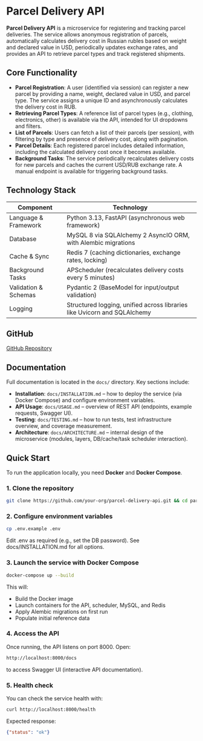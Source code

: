# Parcel Delivery API

**Parcel Delivery API** is a microservice for registering and tracking parcel deliveries. The service allows anonymous registration of parcels, automatically calculates delivery cost in Russian rubles based on weight and declared value in USD, periodically updates exchange rates, and provides an API to retrieve parcel types and track registered shipments.

## Core Functionality

- **Parcel Registration**: A user (identified via session) can register a new parcel by providing a name, weight, declared value in USD, and parcel type. The service assigns a unique ID and asynchronously calculates the delivery cost in RUB.
- **Retrieving Parcel Types**: A reference list of parcel types (e.g., clothing, electronics, other) is available via the API, intended for UI dropdowns and filters.
- **List of Parcels**: Users can fetch a list of their parcels (per session), with filtering by type and presence of delivery cost, along with pagination.
- **Parcel Details**: Each registered parcel includes detailed information, including the calculated delivery cost once it becomes available.
- **Background Tasks**: The service periodically recalculates delivery costs for new parcels and caches the current USD/RUB exchange rate. A manual endpoint is available for triggering background tasks.

## Technology Stack

| Component             | Technology                                                  |
|-----------------------|-------------------------------------------------------------|
| Language & Framework  | Python 3.13, FastAPI (asynchronous web framework)           |
| Database              | MySQL 8 via SQLAlchemy 2 AsyncIO ORM, with Alembic migrations |
| Cache & Sync          | Redis 7 (caching dictionaries, exchange rates, locking)     |
| Background Tasks      | APScheduler (recalculates delivery costs every 5 minutes)   |
| Validation & Schemas  | Pydantic 2 (BaseModel for input/output validation)          |
| Logging               | Structured logging, unified across libraries like Uvicorn and SQLAlchemy |

## GitHub

[GitHub Repository](https://github.com/AksenovRomanCY/parcel-delivery-api)

## Documentation

Full documentation is located in the `docs/` directory. Key sections include:

- **Installation**: `docs/INSTALLATION.md` – how to deploy the service (via Docker Compose) and configure environment variables.
- **API Usage**: `docs/USAGE.md` – overview of REST API (endpoints, example requests, Swagger UI).
- **Testing**: `docs/TESTING.md` – how to run tests, test infrastructure overview, and coverage measurement.
- **Architecture**: `docs/ARCHITECTURE.md` – internal design of the microservice (modules, layers, DB/cache/task scheduler interaction).

## Quick Start

To run the application locally, you need **Docker** and **Docker Compose**.

### 1. Clone the repository

```bash
git clone https://github.com/your-org/parcel-delivery-api.git && cd parcel-delivery-api
```

### 2. Configure environment variables

```bash
cp .env.example .env
```

Edit .env as required (e.g., set the DB password). See docs/INSTALLATION.md for all options.

### 3. Launch the service with Docker Compose

```bash
docker-compose up --build
```

This will:
- Build the Docker image
- Launch containers for the API, scheduler, MySQL, and Redis
- Apply Alembic migrations on first run
- Populate initial reference data

### 4. Access the API

Once running, the API listens on port 8000. Open:

```bash
http://localhost:8000/docs
```

to access Swagger UI (interactive API documentation).

### 5. Health check

You can check the service health with:

```bash
curl http://localhost:8000/health
```

Expected response:

```json
{"status": "ok"}
```

